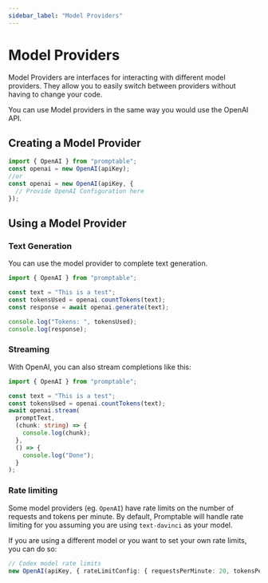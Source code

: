 ```yaml
---
sidebar_label: "Model Providers"
---
```


# Model Providers

Model Providers are interfaces for interacting with different model providers. They allow you to easily switch between providers without having to change your code.

You can use Model providers in the same way you would use the OpenAI API.

## Creating a Model Provider

```ts title ="examples/model-providers.ts"
import { OpenAI } from "promptable";
const openai = new OpenAI(apiKey);
//or
const openai = new OpenAI(apiKey, {
  // Provide OpenAI Configuration here
});
```

## Using a Model Provider

### Text Generation

You can use the model provider to complete text generation.

```ts title ="examples/model-providers.ts"
import { OpenAI } from "promptable";

const text = "This is a test";
const tokensUsed = openai.countTokens(text);
const response = await openai.generate(text);

console.log("Tokens: ", tokensUsed);
console.log(response);
```

### Streaming

With OpenAI, you can also stream completions like this:

```ts
import { OpenAI } from "promptable";

const text = "This is a test";
const tokensUsed = openai.countTokens(text);
await openai.stream(
  promptText,
  (chunk: string) => {
    console.log(chunk);
  },
  () => {
    console.log("Done");
  }
);
```

### Rate limiting

Some model providers (eg. `OpenAI`) have rate limits on the number of requests and tokens per minute.
By default, Promptable will handle rate limiting for you assuming you are using `text-davinci` as your model.

If you are using a different model or you want to set your own rate limits, you can do so:
```ts
// Codex model rate limits
new OpenAI(apiKey, { rateLimitConfig: { requestsPerMinute: 20, tokensPerMinute: 40000 } });
```
